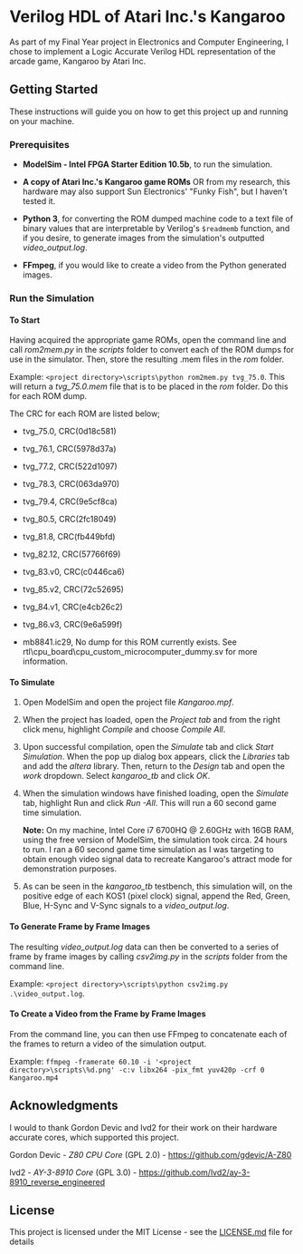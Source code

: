 # Verilog HDL of Atari Inc.'s Kangaroo
As part of my Final Year project in Electronics and Computer Engineering, I chose to implement a Logic Accurate Verilog HDL representation of the arcade game, Kangaroo by Atari Inc.




## Getting Started
These instructions will guide you on how to get this project up and running on your machine.



### Prerequisites
* **ModelSim - Intel FPGA Starter Edition 10.5b**, to run the simulation.

* **A copy of Atari Inc.'s Kangaroo game ROMs** OR from my research, this hardware may also support Sun Electronics' "Funky Fish", but I haven't tested it.

* **Python 3**, for converting the ROM dumped machine code to a text file of binary values that are interpretable by Verilog's `$readmemb` function, and if you desire, to generate images from the simulation's outputted *video_output.log*.

* __FFmpeg__, if you would like to create a video from the Python generated images.

  

### Run the Simulation

#### To Start

Having acquired the appropriate game ROMs, open the command line and call *rom2mem.py* in the *scripts* folder to convert each of the ROM dumps for use in the simulator. Then, store the resulting .mem files in the *rom* folder.

Example: `<project directory>\scripts\python rom2mem.py tvg_75.0`. This will return a *tvg_75.0.mem* file that is to be placed in the *rom* folder. Do this for each ROM dump.

The CRC for each ROM are listed below;

* tvg_75.0, CRC(0d18c581)

* tvg_76.1, CRC(5978d37a)

* tvg_77.2, CRC(522d1097) 

* tvg_78.3, CRC(063da970)

* tvg_79.4, CRC(9e5cf8ca) 

* tvg_80.5, CRC(2fc18049)

* tvg_81.8, CRC(fb449bfd)

* tvg_82.12, CRC(57766f69)

* tvg_83.v0, CRC(c0446ca6)

* tvg_85.v2, CRC(72c52695)

* tvg_84.v1, CRC(e4cb26c2)

* tvg_86.v3, CRC(9e6a599f)

* mb8841.ic29,  No dump for this ROM currently exists. See rtl\cpu_board\cpu_custom_microcomputer_dummy.sv for more information.

  

#### To Simulate

1. Open ModelSim and open the project file *Kangaroo.mpf*. 

2. When the project has loaded, open the *Project tab* and from the right click menu, highlight *Compile* and choose *Compile All*. 

3. Upon successful compilation, open the *Simulate* tab and click *Start Simulation*. When the pop up dialog box appears, click the *Libraries* tab and add the *altera* library. Then, return to the *Design* tab and open the *work* dropdown. Select *kangaroo_tb* and click *OK*.

4. When the simulation windows have finished loading, open the *Simulate* tab, highlight Run and click *Run -All*. This will run a 60 second game time simulation. 

   **Note:** On my machine, Intel Core i7 6700HQ @ 2.60GHz with 16GB RAM, using the free version of ModelSim, the simulation took circa. 24 hours to run. I ran a 60 second game time simulation as I was targeting to obtain enough video signal data to recreate Kangaroo's attract mode for demonstration purposes.

5. As can be seen in the *kangaroo_tb* testbench, this simulation will, on the positive edge of each KOS1 (pixel clock) signal, append the Red, Green, Blue, H-Sync and V-Sync signals to a *video_output.log*. 



#### To Generate Frame by Frame Images

The resulting *video_output.log* data can then be converted to a series of frame by frame images by calling *csv2img.py* in the *scripts* folder from the command line.

Example: `<project directory>\scripts\python csv2img.py .\video_output.log`.



#### To Create a Video from the Frame by Frame Images

From the command line, you can then use FFmpeg to concatenate each of the frames to return a video of the simulation output.

Example: `ffmpeg -framerate 60.10 -i '<project directory>\scripts\%d.png' -c:v libx264 -pix_fmt yuv420p -crf 0 Kangaroo.mp4`



## Acknowledgments

I would to thank Gordon Devic and lvd2 for their work on their hardware accurate cores, which supported this project.

Gordon Devic - *Z80 CPU Core* (GPL 2.0) - https://github.com/gdevic/A-Z80

lvd2 - *AY-3-8910 Core* (GPL 3.0) - https://github.com/lvd2/ay-3-8910_reverse_engineered



## License

This project is licensed under the MIT License - see the [LICENSE.md](LICENSE.md) file for details

